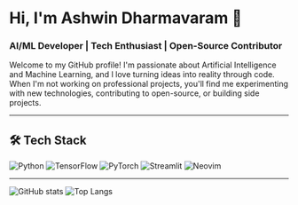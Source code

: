 # Hi, I'm Ashwin Dharmavaram 👋

### AI/ML Developer | Tech Enthusiast | Open-Source Contributor

<!--
![GitHub followers](https://img.shields.io/github/followers/AshwinDEM?style=social)
![GitHub stars](https://img.shields.io/github/stars/AshwinDEM?style=social)
-->
Welcome to my GitHub profile! I'm passionate about Artificial Intelligence and Machine Learning, and I love turning ideas into reality through code. When I'm not working on professional projects, you'll find me experimenting with new technologies, contributing to open-source, or building side projects.

---
<!--
## 🚀 My Projects

### 🌟 **[Project 1: Neural Dataset Search](https://github.com/friendsusername/neural-dataset-search)**
Collaborated on a neural dataset search engine using vector embeddings and neural search algorithms. The project is hosted on my friend's GitHub, and you can check it out [here](https://github.com/friendsusername/neural-dataset-search).

### 🌟 **[Project 2: ConstGPT](https://github.com/yourusername/project2)**
A language model for students to ask questions and get concise, varied answers with real-time feedback integration.

### 🌟 **[Project 3: UAV Collision Avoidance](https://github.com/yourusername/project3)**
An advanced UAV collision avoidance system using RRT, Sparrow Search, Boids Algorithm, and RMADER.

---
-->

## 🛠️ **Tech Stack**

![Python](https://img.shields.io/badge/Python-3776AB?style=for-the-badge&logo=python&logoColor=white)
![TensorFlow](https://img.shields.io/badge/TensorFlow-FF6F00?style=for-the-badge&logo=tensorflow&logoColor=white)
![PyTorch](https://img.shields.io/badge/PyTorch-EE4C2C?style=for-the-badge&logo=pytorch&logoColor=white)
![Streamlit](https://img.shields.io/badge/Streamlit-FF4B4B?style=for-the-badge&logo=streamlit&logoColor=white)
![Neovim](https://img.shields.io/badge/Neovim-57A143?style=for-the-badge&logo=neovim&logoColor=white)

---

<!--
## 📫 **Contact Me**

- **LinkedIn**: [Your LinkedIn](https://linkedin.com/in/yourprofile)
- **Twitter**: [@yourusername](https://twitter.com/yourusername)
- **Email**: youremail@example.com

---
-->

![GitHub stats](https://github-readme-stats.vercel.app/api?username=AshwinDEM&show_icons=true&theme=dracula)
![Top Langs](https://github-readme-stats.vercel.app/api/top-langs/?username=AshwinDEM&layout=compact&theme=dracula)


<!--
**AshwinDEM/AshwinDEM** is a ✨ _special_ ✨ repository because its `README.md` (this file) appears on your GitHub profile.

Here are some ideas to get you started:

- 🔭 I’m currently working on ...
- 🌱 I’m currently learning ...
- 👯 I’m looking to collaborate on ...
- 🤔 I’m looking for help with ...
- 💬 Ask me about ...
- 📫 How to reach me: ...
- 😄 Pronouns: ...
- ⚡ Fun fact: ...
-->
